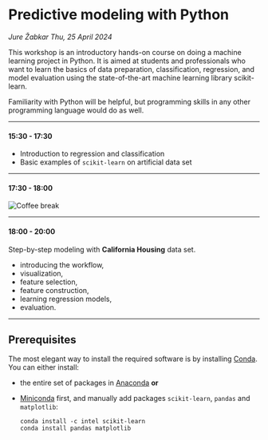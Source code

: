 # Predictive modeling with Python

*Jure Žabkar*
*Thu, 25 April 2024*

This workshop is an introductory hands-on course on doing a machine learning project in Python. It is aimed at students and professionals who want to learn the basics of data preparation, classification, regression, and model evaluation using the state-of-the-art machine learning library scikit-learn.

Familiarity with Python will be helpful, but programming skills in any other programming language would do as well.

---

#### 15:30 - 17:30

- Introduction to regression and classification
- Basic examples of `scikit-learn` on artificial data set

---

#### 17:30 - 18:00

![Coffee break](./coffee.png)

---

#### 18:00 - 20:00

Step-by-step modeling with **California Housing** data set.

- introducing the workflow,
- visualization,
- feature selection,
- feature construction,
- learning regression models,
- evaluation.

---

## Prerequisites

The most elegant way to install the required software is by installing [Conda](https://docs.conda.io/en/latest/). You can either install:

* the entire set of packages in [Anaconda](https://conda.io/projects/conda/en/latest/user-guide/install/index.html) **or**

* [Miniconda](https://docs.conda.io/en/latest/miniconda.html) first, and manually add packages `scikit-learn`, `pandas` and `matplotlib`:
  
  ```
  conda install -c intel scikit-learn
  conda install pandas matplotlib
  ```
